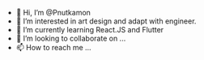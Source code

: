 - 👋 Hi, I’m @Pnutkamon
- 👀 I’m interested in art design and adapt with engineer.
- 🌱 I’m currently learning React.JS and Flutter
- 💞️ I’m looking to collaborate on ...
- 📫 How to reach me ...

<!---
Pnutkamon/Pnutkamon is a ✨ special ✨ repository because its `README.md` (this file) appears on your GitHub profile.
You can click the Preview link to take a look at your changes.
--->
